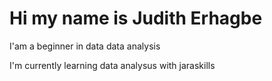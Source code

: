# Hi my name is Judith Erhagbe
I'am a beginner in data data analysis


I'm currently learning data analysus with jaraskills
